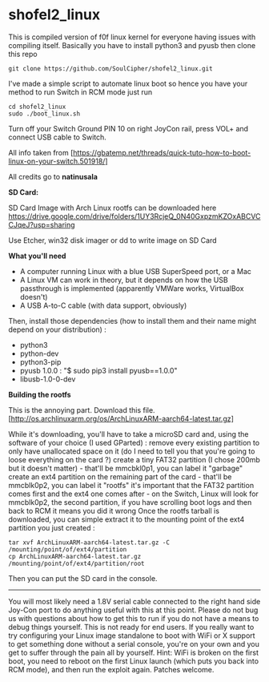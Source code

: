 # shofel2_linux

This is compiled version of f0f linux kernel for everyone having issues with compiling itself.
Basically you have to install python3 and pyusb then clone this repo 

```
git clone https://github.com/SoulCipher/shofel2_linux.git
```

I've made a simple script to automate linux boot so hence you have your method to run Switch in RCM mode just run

```
cd shofel2_linux 
sudo ./boot_linux.sh
```

Turn off your Switch
Ground PIN 10 on right JoyCon rail, press VOL+ and connect USB cable to Switch.

All info taken from [https://gbatemp.net/threads/quick-tuto-how-to-boot-linux-on-your-switch.501918/]

All credits go to **natinusala**

**SD Card:**

SD Card Image with Arch Linux rootfs can be downloaded here
https://drive.google.com/drive/folders/1UY3RcjeQ_0N40GxpzmKZOxABCVCCJqeJ?usp=sharing

Use Etcher, win32 disk imager or dd to write image on SD Card


**What you'll need**

- A computer running Linux with a blue USB SuperSpeed port, or a Mac
- A Linux VM can work in theory, but it depends on how the USB passthrough is implemented (apparently VMWare works, VirtualBox doesn't)
- A USB A-to-C cable (with data support, obviously)

Then, install those dependencies (how to install them and their name might depend on your distribution) :
- python3
- python-dev
- python3-pip
- pyusb 1.0.0 : "$ sudo pip3 install pyusb==1.0.0"
- libusb-1.0-0-dev

**Building the rootfs**

This is the annoying part. Download this file.
[http://os.archlinuxarm.org/os/ArchLinuxARM-aarch64-latest.tar.gz]

While it's downloading, you'll have to take a microSD card and, using the software of your choice (I used GParted) :
remove every existing partition to only have unallocated space on it (do I need to tell you that you're going to loose everything on the card ?)
create a tiny FAT32 partition (I chose 200mb but it doesn't matter) - that'll be mmcbkl0p1, you can label it "garbage"
create an ext4 partition on the remaining part of the card - that'll be mmcblk0p2, you can label it "rootfs"
it's important that the FAT32 partition comes first and the ext4 one comes after - on the Switch, Linux will look for mmcblk0p2, the second partition, if you have scrolling boot logs and then back to RCM it means you did it wrong
Once the rootfs tarball is downloaded, you can simple extract it to the mounting point of the ext4 partition you just created :

```
tar xvf ArchLinuxARM-aarch64-latest.tar.gz -C /mounting/point/of/ext4/partition
cp ArchLinuxARM-aarch64-latest.tar.gz /mounting/point/of/ext4/partition/root
```

Then you can put the SD card in the console.

**************************************************************************************************************************************
You will most likely need a 1.8V serial cable connected to the right hand side Joy-Con port to do anything useful with this at this point. Please do not bug us with questions about how to get this to run if you do not have a means to debug things yourself. This is not ready for end users. If you really want to try configuring your Linux image standalone to boot with WiFi or X support to get something done without a serial console, you're on your own and you get to suffer through the pain all by yourself. Hint: WiFi is broken on the first boot, you need to reboot on the first Linux launch (which puts you back into RCM mode), and then run the exploit again. Patches welcome.
